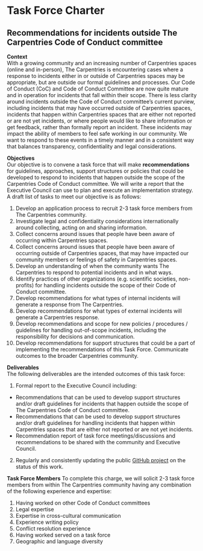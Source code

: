 # Task Force Charter 
## Recommendations for incidents outside The Carpentries Code of Conduct committee

__Context__  
With a growing community and an increasing number of Carpentries spaces (online and in-person), The Carpentries is encountering cases where a response to incidents either in or outside of Carpentries spaces may be appropriate, but are outside our formal guidelines and processes. Our Code of Conduct (CoC) and Code of Conduct Committee are now quite mature and in operation for incidents that fall within their scope. There is less clarity around incidents outside the Code of Conduct committee’s current purview, including incidents that may have occurred outside of Carpentries spaces, incidents that happen within Carpentries spaces that are either not reported or are not yet incidents, or where people would like to share information or get feedback, rather than formally report an incident. These incidents may impact the ability of members to feel safe working in our community. We want to respond to these events in a timely manner and in a consistent way that balances transparency, confidentiality and legal considerations. 

__Objectives__  
Our objective is to convene a task force that will make __recommendations__ for guidelines, approaches, support structures or policies that could be developed to respond to incidents that happen outside the scope of the Carpentries Code of Conduct committee. We will write a report that the Executive Council can use to plan and execute an implementation strategy. A draft list of tasks to meet our objective is as follows:

1. Develop an application process to recruit 2-3 task force members from The Carpentries community.
2. Investigate legal and confidentiality considerations internationally around collecting, acting on and sharing information.
3. Collect concerns around issues that people have been aware of occurring within Carpentries spaces.
4. Collect concerns around issues that people have been aware of occurring outside of Carpentries spaces, that may have impacted our community members or feelings of safety in Carpentries spaces.
5. Develop an understanding of when the community wants The Carpentries to respond to potential incidents and in what ways. 
6. Identify practices of other organizations (e.g. scientific societies, non-profits) for handling incidents outside the scope of their Code of Conduct committee. 
7. Develop recommendations for what types of internal incidents will generate a response from The Carpentries.
8. Develop recommendations for what types of external incidents will generate a Carpentries response.
9. Develop recommendations and scope for new policies / procedures / guidelines for handling out-of-scope incidents, including the responsibility for decisions and communication.
10. Develop recommendations for support structures that could be a part of implementing the recommendations of this Task Force.
Communicate outcomes to the broader Carpentries community.


__Deliverables__  
The following deliverables are the intended outcomes of this task force:

1. Formal report to the Executive Council including: 
  - Recommendations that can be used to develop support structures and/or draft guidelines for incidents that happen outside the scope of The Carpentries Code of Conduct committee.
  - Recommendations that can be used to develop support structures and/or draft guidelines for handling incidents that happen within Carpentries spaces that are either not reported or are not yet incidents.
  - Recommendation report of task force meetings/discussions and recommendations to be shared with the community and Executive Council.
2. Regularly and consistently updating the public [GitHub project](https://github.com/carpentries/coc-guidelines-taskforce) on the status of this work.  

__Task Force Members__
To complete this charge, we will solicit 2-3 task force members from within The Carpentries community having any combination of the following experience and expertise:

1. Having worked on other Code of Conduct committees
2. Legal expertise
3. Expertise in cross-cultural communication
4. Experience writing policy
5. Conflict resolution experience
6. Having worked served on a task force
7. Geographic and language diversity

